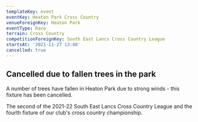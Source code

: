 ```yaml
---
templateKey: event
eventKey: Heaton Park Cross Country
venueForeignKey: Heaton Park
eventType: Race
terrain: Cross Country
competitionForeignKey: South East Lancs Cross Country League
startsAt: '2021-11-27 13:40'
cancelled: true
---
```

## Cancelled due to fallen trees in the park

A number of trees have fallen in Heaton Park due to strong winds - this fixture has been cancelled.

The second of the 2021-22 South East Lancs Cross Country League and
the fourth fixture of our club's cross country championship.
